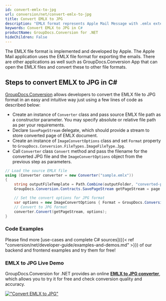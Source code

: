 ```yaml
---
id: convert-emlx-to-jpg
url: conversion/net/convert-emlx-to-jpg
title: Convert EMLX to JPG
description: "EMLX format represents Apple Mail Message with .emlx extension. Learn how to convert EMLX to JPG file programmatically in C# language using GroupDocs.Conversion for .NET library."
keywords: Convert EMLX to JPG in C#
productName: GroupDocs.Conversion for .NET
hideChildren: False
---
```


The EMLX file format is implemented and developed by Apple. The Apple Mail application uses the EMLX file format for exporting the emails. There are other applications as well such as GroupDocs.Conversion App that can open the EMLX files and convert these to other file formats.

## Steps to convert EMLX to JPG in C#

[GroupDocs.Conversion](https://products.groupdocs.com/conversion/net) allows developers to convert the EMLX file to JPG format in an easy and intuitive way just using a few lines of code as described below:

* Create an instance of `Converter` class and pass source EMLX file path as a constructor parameter. You may specify absolute or relative file path as per your requirements. 
* Declare `SavePageStream` delegate, which should provide a stream to store converted page of EMLX document.
* Create an instance of `ImageConvertOptions` class and set `Format` property to `GroupDocs.Conversion.FileTypes.ImageFileType.Jpg`.
* Call `Converter` class `Convert` method and pass the filename for the converted JPG file and the `ImageConvertOptions` object from the previous step as parameters.

```csharp
// Load the source EMLX file
using (Converter converter = new Converter("sample.emlx"))
{
    string outputFileTemplate = Path.Combine(outputFolder, "converted-page-{0}.jpg");
    GroupDocs.Conversion.Contracts.SavePageStream getPageStream = page => new FileStream(string.Format(outputFileTemplate, page), FileMode.Create);

    // Set the convert options for JPG format
    var options = new ImageConvertOptions { Format = GroupDocs.Conversion.FileTypes.ImageFileType.Jpg };   
    // Convert to JPG format
    converter.Convert(getPageStream, options);
}
```

### Code Examples

Please find more [use-cases and complete C# sources]({{< ref "conversion/net/developer-guide/examples-and-demos.md" >}}) of our backend and frontend examples and try them for free!

### EMLX to JPG Live Demo

GroupDocs.Conversion for .NET provides an online [**EMLX to JPG converter**](https://products.groupdocs.app/conversion/emlx-to-jpg), which allows you to try it for free and check conversion quality and accuracy.

[!["Convert EMLX to JPG"](conversion/net/images/convert-to-jpg/convert-emlx-to-jpg.png)](https://products.groupdocs.app/conversion/emlx-to-jpg)